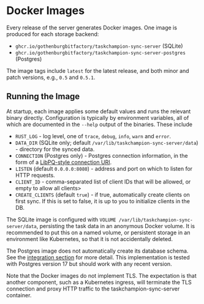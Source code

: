 # Docker Images

Every release of the server generates Docker images. One image is produced for
each storage backend:
- `ghcr.io/gothenburgbitfactory/taskchampion-sync-server` (SQLite)
- `ghcr.io/gothenburgbitfactory/taskchampion-sync-server-postgres` (Postgres)

The image tags include `latest` for the latest release, and both minor and
patch versions, e.g., `0.5` and `0.5.1`.

## Running the Image

At startup, each image applies some default values and runs the relevant binary
directly. Configuration is typically by environment variables, all of which are
documented in the `--help` output of the binaries. These include

- `RUST_LOG` - log level, one of `trace`, `debug`, `info`, `warn` and `error`.
- `DATA_DIR` (SQLite only; default `/var/lib/taskchampion-sync-server/data`) -
directory for the synced data.
- `CONNECTION` (Postgres only) - Postgres connection information, in the form
of a [LibPQ-style connection
URI](https://www.postgresql.org/docs/current/libpq-connect.html#LIBPQ-CONNSTRING-URIS).
- `LISTEN` (default `0.0.0.0:8080`) - address and port on which to listen for
HTTP requests.
- `CLIENT_ID` - comma-separated list of client IDs that will be allowed, or
empty to allow all clients>
- `CREATE_CLIENTS` (default `true`) - if true, automatically create clients on
first sync. If this is set to false, it is up to you to initialize clients in
the DB.

The SQLite image is configured with `VOLUME
/var/lib/taskchampion-sync-server/data`, persisting the task data in an
anonymous Docker volume. It is recommended to put this on a named volume, or
persistent storage in an environment like Kubernetes, so that it is not
accidentally deleted.

The Postgres image does not automatically create its database schema. See the
[integration section](../integration/pre-built.md) for more detail. This
implementation is tested with Postgres version 17 but should work with any
recent version.

Note that the Docker images do not implement TLS. The expectation is that
another component, such as a Kubernetes ingress, will terminate the TLS
connection and proxy HTTP traffic to the taskchampion-sync-server container.
